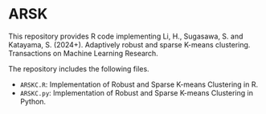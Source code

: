 # ARSK

This repository provides R code implementing 
Li, H., Sugasawa, S. and Katayama, S. (2024+). Adaptively robust and sparse K-means clustering. Transactions on Machine Learning Research.

The repository includes the following files.


* `ARSKC.R`: Implementation of Robust and Sparse K-means Clustering in R.
* `ARSKC.py`: Implementation of Robust and Sparse K-means Clustering in Python.

